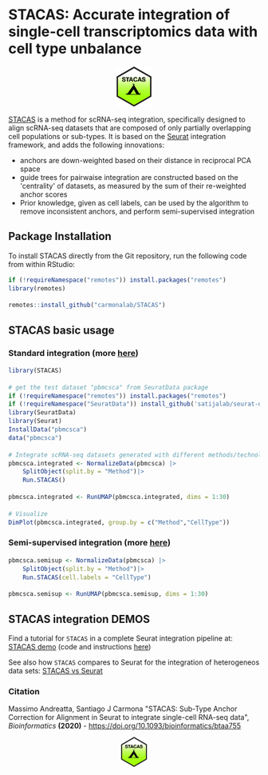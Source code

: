 # STACAS: Accurate integration of single-cell transcriptomics data with cell type unbalance

<p align="center">
  <img height="80" src="docs/RSticker_STACAS.png">
</p>

[STACAS](https://github.com/carmonalab/STACAS) is a method for scRNA-seq integration, specifically designed to align scRNA-seq datasets that are composed of only partially overlapping cell populations or sub-types.
It is based on the [Seurat](https://cran.r-project.org/web/packages/Seurat/index.html) integration framework, and adds the following innovations:

* anchors are down-weighted based on their distance in reciprocal PCA space
* guide trees for pairwaise integration are constructed based on the 'centrality' of datasets, as measured by the sum of their re-weighted anchor scores
* Prior knowledge, given as cell labels, can be used by the algorithm to remove inconsistent anchors, and perform semi-supervised integration 

## Package Installation

To install STACAS directly from the Git repository, run the following code from within RStudio:

```r
if (!requireNamespace("remotes")) install.packages("remotes")
library(remotes)

remotes::install_github("carmonalab/STACAS")
```

## STACAS basic usage
### Standard integration (more [here](https://carmonalab.github.io/STACAS.demo/STACAS.demo.html#standard-integration))
```r
library(STACAS)

# get the test dataset "pbmcsca" from SeuratData package
if (!requireNamespace("remotes")) install.packages("remotes")
if (!requireNamespace("SeuratData")) install_github('satijalab/seurat-data')
library(SeuratData)
library(Seurat)
InstallData("pbmcsca")
data("pbmcsca")

# Integrate scRNA-seq datasets generated with different methods/technologies
pbmcsca.integrated <- NormalizeData(pbmcsca) |>
    SplitObject(split.by = "Method")|>
    Run.STACAS()

pbmcsca.integrated <- RunUMAP(pbmcsca.integrated, dims = 1:30) 

# Visualize
DimPlot(pbmcsca.integrated, group.by = c("Method","CellType")) 
```

### Semi-supervised integration (more [here](https://carmonalab.github.io/STACAS.demo/STACAS.demo.html#semi-supervised-integration))

```r
pbmcsca.semisup <- NormalizeData(pbmcsca) |>
    SplitObject(split.by = "Method")|>
    Run.STACAS(cell.labels = "CellType")

pbmcsca.semisup <- RunUMAP(pbmcsca.semisup, dims = 1:30) 
```

## STACAS integration DEMOS

Find a tutorial for `STACAS` in a complete Seurat integration pipeline at: [STACAS demo](https://carmonalab.github.io/STACAS.demo/STACAS.demo.html) (code and instructions [here](https://github.com/carmonalab/STACAS.demo))

See also how `STACAS` compares to Seurat for the integration of heterogeneos data sets: [STACAS vs Seurat](https://carmonalab.github.io/STACAS.demo/Tcell.demo.html)


### Citation

Massimo Andreatta, Santiago J Carmona "STACAS: Sub-Type Anchor Correction for Alignment in Seurat to integrate single-cell RNA-seq data", *Bioinformatics* **(2020)** - https://doi.org/10.1093/bioinformatics/btaa755

<p align="center">
  <img height="60" src="docs/RSticker_STACAS.png">
</p>
